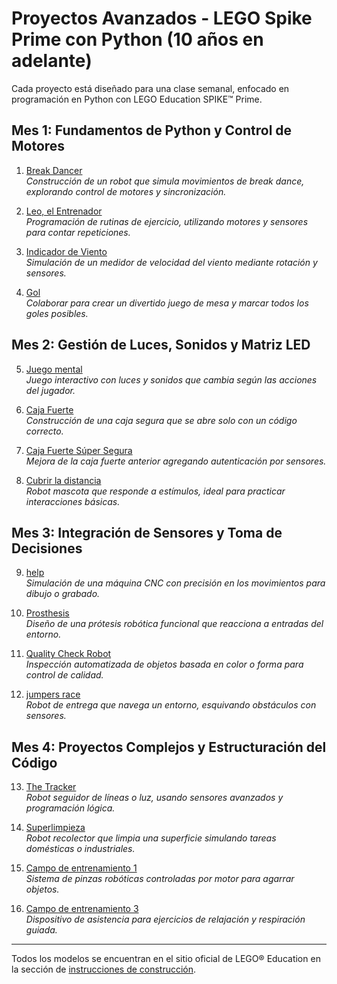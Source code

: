 # Proyectos Avanzados - LEGO Spike Prime con Python (10 años en adelante)

Cada proyecto está diseñado para una clase semanal, enfocado en programación en Python con LEGO Education SPIKE™ Prime.

## Mes 1: Fundamentos de Python y Control de Motores

1. [Break Dancer](https://education.lego.com/en-us/support/spike-prime/building-instructions/)  
   *Construcción de un robot que simula movimientos de break dance, explorando control de motores y sincronización.*

2. [Leo, el Entrenador](https://education.lego.com/en-us/support/spike-prime/building-instructions/)  
   *Programación de rutinas de ejercicio, utilizando motores y sensores para contar repeticiones.*

3. [Indicador de Viento](https://education.lego.com/en-us/support/spike-prime/building-instructions/)  
   *Simulación de un medidor de velocidad del viento mediante rotación y sensores.*

4. [Gol](https://education.lego.com/es-es/lessons/prime-extra-resources/goal/)  
   *Colaborar para crear un divertido juego de mesa y marcar todos los goles posibles.*

## Mes 2: Gestión de Luces, Sonidos y Matriz LED

5. [Juego mental](https://education.lego.com/es-es/lessons/prime-life-hacks/brain-game/)  
   *Juego interactivo con luces y sonidos que cambia según las acciones del jugador.*

6. [Caja Fuerte](https://education.lego.com/es-es/lessons/prime-kickstart-a-business/keep-it-safe/)  
   *Construcción de una caja segura que se abre solo con un código correcto.*

7. [Caja Fuerte Súper Segura](https://education.lego.com/es-es/lessons/prime-kickstart-a-business/keep-it-really-safe/)  
   *Mejora de la caja fuerte anterior agregando autenticación por sensores.*

8. [Cubrir la distancia](https://education.lego.com/es-es/lessons/prime-extra-resources/going-the-distance/)  
   *Robot mascota que responde a estímulos, ideal para practicar interacciones básicas.*

## Mes 3: Integración de Sensores y Toma de Decisiones

9. [help](https://education.lego.com/es-es/lessons/prime-invention-squad/help/)  
   *Simulación de una máquina CNC con precisión en los movimientos para dibujo o grabado.*

10. [Prosthesis](https://education.lego.com/es-es/lessons/prime-invention-squad/design-for-someone/)  
    *Diseño de una prótesis robótica funcional que reacciona a entradas del entorno.*

11. [Quality Check Robot](https://education.lego.com/es-es/lessons/prime-kickstart-a-business/place-your-order/)  
    *Inspección automatizada de objetos basada en color o forma para control de calidad.*

12. [jumpers race](https://education.lego.com/es-es/lessons/prime-invention-squad/hopper-race/)  
    *Robot de entrega que navega un entorno, esquivando obstáculos con sensores.*

## Mes 4: Proyectos Complejos y Estructuración del Código

13. [The Tracker](https://education.lego.com/es-es/lessons/prime-kickstart-a-business/out-of-order/)  
    *Robot seguidor de líneas o luz, usando sensores avanzados y programación lógica.*

14. [Superlimpieza](https://education.lego.com/es-es/lessons/prime-invention-squad/super-cleanup/)  
    *Robot recolector que limpia una superficie simulando tareas domésticas o industriales.*

15. [Campo de entrenamiento 1](https://education.lego.com/es-es/lessons/prime-competition-ready/training-camp-1-driving-around/)  
    *Sistema de pinzas robóticas controladas por motor para agarrar objetos.*

16. [Campo de entrenamiento 3](https://education.lego.com/en-us/support/spike-prime/building-instructions/)  
    *Dispositivo de asistencia para ejercicios de relajación y respiración guiada.*

---

Todos los modelos se encuentran en el sitio oficial de LEGO® Education en la sección de [instrucciones de construcción](https://education.lego.com/en-us/support/spike-prime/building-instructions/).
